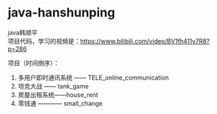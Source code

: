 # java-hanshunping
java韩顺平 \
项目代码，学习的视频是：https://www.bilibili.com/video/BV1fh411y7R8?p=286

项目（时间倒序）：

1. 多用户即时通讯系统 —— TELE_online_communication 
2. 坦克大战 —— tank_game 
3. 房屋出租系统——house_rent 
4. 零钱通 ———— small_change 

